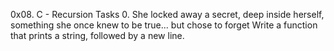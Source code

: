 0x08. C - Recursion
Tasks
0. She locked away a secret, deep inside herself, something she once knew to be true... but chose to forget
Write a function that prints a string, followed by a new line.


